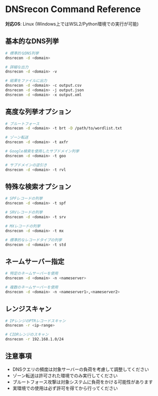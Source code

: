 # DNSrecon Command Reference

**対応OS**: Linux (Windows上ではWSL2/Python環境での実行が可能)

## 基本的なDNS列挙
```bash
# 標準的なDNS列挙
dnsrecon -d <domain>

# 詳細な出力
dnsrecon -d <domain> -v

# 結果をファイルに出力
dnsrecon -d <domain> -c output.csv
dnsrecon -d <domain> -j output.json
dnsrecon -d <domain> -x output.xml
```

## 高度な列挙オプション
```bash
# ブルートフォース
dnsrecon -d <domain> -t brt -D /path/to/wordlist.txt

# ゾーン転送
dnsrecon -d <domain> -t axfr

# Google検索を使用したサブドメイン列挙
dnsrecon -d <domain> -t goo

# サブドメインの逆引き
dnsrecon -d <domain> -t rvl
```

## 特殊な検索オプション
```bash
# SPFレコードの列挙
dnsrecon -d <domain> -t spf

# SRVレコードの列挙
dnsrecon -d <domain> -t srv

# MXレコードの列挙
dnsrecon -d <domain> -t mx

# 標準的なレコードタイプの列挙
dnsrecon -d <domain> -t std
```

## ネームサーバー指定
```bash
# 特定のネームサーバーを使用
dnsrecon -d <domain> -n <nameserver>

# 複数のネームサーバーを使用
dnsrecon -d <domain> -n <nameserver1>,<nameserver2>
```

## レンジスキャン
```bash
# IPレンジのPTRレコードスキャン
dnsrecon -r <ip-range> 

# CIDRレンジのスキャン
dnsrecon -r 192.168.1.0/24
```

## 注意事項
- DNSクエリの頻度は対象サーバーの負荷を考慮して調整してください
- ゾーン転送は許可された環境でのみ実行してください
- ブルートフォース攻撃は対象システムに負荷をかける可能性があります
- 実環境での使用は必ず許可を得てから行ってください 